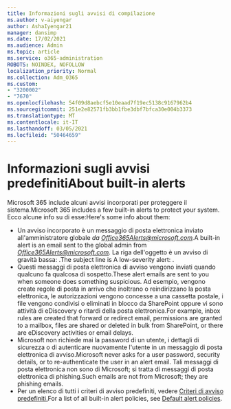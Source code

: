 ```yaml
---
title: Informazioni sugli avvisi di compilazione
ms.author: v-aiyengar
author: AshaIyengar21
manager: dansimp
ms.date: 17/02/2021
ms.audience: Admin
ms.topic: article
ms.service: o365-administration
ROBOTS: NOINDEX, NOFOLLOW
localization_priority: Normal
ms.collection: Adm_O365
ms.custom:
- "3200002"
- "7670"
ms.openlocfilehash: 54f09d8aebcf5e10eaad7f19ec5138c9167962b4
ms.sourcegitcommit: 251e2e82571fb3bb1fbe3dbf7bfca30e004b3373
ms.translationtype: MT
ms.contentlocale: it-IT
ms.lasthandoff: 03/05/2021
ms.locfileid: "50464659"
---
```

# <a name="about-built-in-alerts"></a><span data-ttu-id="ff827-102">Informazioni sugli avvisi predefiniti</span><span class="sxs-lookup"><span data-stu-id="ff827-102">About built-in alerts</span></span>

<span data-ttu-id="ff827-103">Microsoft 365 include alcuni avvisi incorporati per proteggere il sistema.</span><span class="sxs-lookup"><span data-stu-id="ff827-103">Microsoft 365 includes a few built-in alerts to protect your system.</span></span> <span data-ttu-id="ff827-104">Ecco alcune info su di esse:</span><span class="sxs-lookup"><span data-stu-id="ff827-104">Here's some info about them:</span></span>

- <span data-ttu-id="ff827-105">Un avviso incorporato è un messaggio di posta elettronica inviato all'amministratore globale *da Office365Alerts@microsoft.com.*</span><span class="sxs-lookup"><span data-stu-id="ff827-105">A built-in alert is an email sent to the global admin from *Office365Alerts@microsoft.com*.</span></span> <span data-ttu-id="ff827-106">La riga dell'oggetto è un avviso di gravità bassa: <name of alert policy> .</span><span class="sxs-lookup"><span data-stu-id="ff827-106">The subject line is A low-severity alert: <name of alert policy>.</span></span>
- <span data-ttu-id="ff827-107">Questi messaggi di posta elettronica di avviso vengono inviati quando qualcuno fa qualcosa di sospetto.</span><span class="sxs-lookup"><span data-stu-id="ff827-107">These alert emails are sent to you when someone does something suspicious.</span></span> <span data-ttu-id="ff827-108">Ad esempio, vengono create regole di posta in arrivo che inoltrano o reindirizzano la posta elettronica, le autorizzazioni vengono concesse a una cassetta postale, i file vengono condivisi o eliminati in blocco da SharePoint oppure vi sono attività di eDiscovery o ritardi della posta elettronica.</span><span class="sxs-lookup"><span data-stu-id="ff827-108">For example, inbox rules are created that forward or redirect email, permissions are granted to a mailbox, files are shared or deleted in bulk from SharePoint, or there are eDiscovery activities or email delays.</span></span>
- <span data-ttu-id="ff827-109">Microsoft non richiede mai la password di un utente, i dettagli di sicurezza o di autenticare nuovamente l'utente in un messaggio di posta elettronica di avviso.</span><span class="sxs-lookup"><span data-stu-id="ff827-109">Microsoft never asks for a user password, security details, or to re-authenticate the user in an alert email.</span></span> <span data-ttu-id="ff827-110">Tali messaggi di posta elettronica non sono di Microsoft; si tratta di messaggi di posta elettronica di phishing.</span><span class="sxs-lookup"><span data-stu-id="ff827-110">Such emails are not from Microsoft; they are phishing emails.</span></span>
- <span data-ttu-id="ff827-111">Per un elenco di tutti i criteri di avviso predefiniti, vedere [Criteri di avviso predefiniti.](https://go.microsoft.com/fwlink/?linkid=2103170)</span><span class="sxs-lookup"><span data-stu-id="ff827-111">For a list of all built-in alert policies, see [Default alert policies](https://go.microsoft.com/fwlink/?linkid=2103170).</span></span>